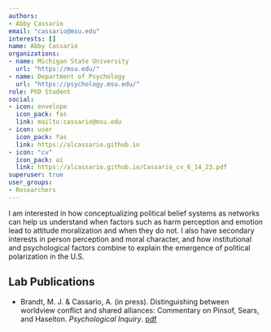 ```yaml
---
authors:
- Abby Cassario
email: "cassario@msu.edu"
interests: []
name: Abby Cassario
organizations:
- name: Michigan State University
  url: "https://msu.edu/"
- name: Department of Psychology
  url: "https://psychology.msu.edu/"
role: PhD Student
social:
- icon: envelope
  icon_pack: fas
  link: mailto:cassario@msu.edu
- icon: user
  icon_pack: fas
  link: https://alcassario.github.io
- icon: "cv"
  icon_pack: ai
  link: https://alcassario.github.io/Cassario_cv_6_14_23.pdf
superuser: true
user_groups:
- Researchers
---
```


I am interested in how conceptualizing political belief systems as networks can help us understand when factors such as harm perception and emotion lead to attitude moralization and when they do not. I also have secondary interests in person perception and moral character, and how institutional and psychological factors combine to explain the emergence of political polarization in the U.S.

## Lab Publications

<ul>
<li>
Brandt, M. J. & Cassario, A. (in press). Distinguishing between
worldview conflict and shared alliances: Commentary on Pinsof, Sears,
and Haselton. <i>Psychological Inquiry</i>.
<a href="https://osf.io/5p7rm">pdf</a>
</ul>

